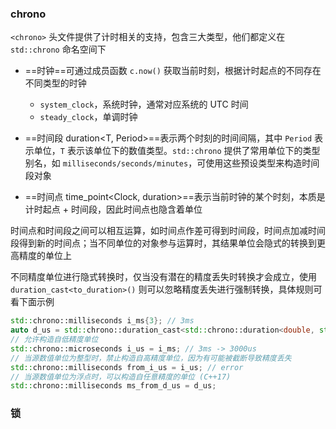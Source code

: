 ### chrono

`<chrono>` 头文件提供了计时相关的支持，包含三大类型，他们都定义在 `std::chrono` 命名空间下

- ==时钟==可通过成员函数 `c.now()` 获取当前时刻，根据计时起点的不同存在不同类型的时钟
  
  - `system_clock`，系统时钟，通常对应系统的 UTC 时间
  - `steady_clock`，单调时钟
- ==时间段 duration<T, Period>==表示两个时刻的时间间隔，其中 `Period` 表示单位，`T` 表示该单位下的数值类型。`std::chrono` 提供了常用单位下的类型别名，如 `milliseconds/seconds/minutes`，可使用这些预设类型来构造时间段对象
- ==时间点 time_point<Clock, duration>==表示当前时钟的某个时刻，本质是计时起点 + 时间段，因此时间点也隐含着单位

时间点和时间段之间可以相互运算，如时间点作差可得到时间段，时间点加减时间段得到新的时间点；当不同单位的对象参与运算时，其结果单位会隐式的转换到更高精度的单位上

不同精度单位进行隐式转换时，仅当没有潜在的精度丢失时转换才会成立，使用 `duration_cast<to_duration>()` 则可以忽略精度丢失进行强制转换，具体规则可看下面示例

```c++
std::chrono::milliseconds i_ms{3}; // 3ms
auto d_us = std::chrono::duration_cast<std::chrono::duration<double, std::micro>>(i_ms); // 3000.0us
// 允许构造自低精度单位
std::chrono::microseconds i_us = i_ms; // 3ms -> 3000us
// 当源数值单位为整型时，禁止构造自高精度单位，因为有可能被截断导致精度丢失
std::chrono::milliseconds from_i_us = i_us; // error
// 当源数值单位为浮点时，可以构造自任意精度的单位 (C++17)
std::chrono::milliseconds ms_from_d_us = d_us;
```

### 锁
